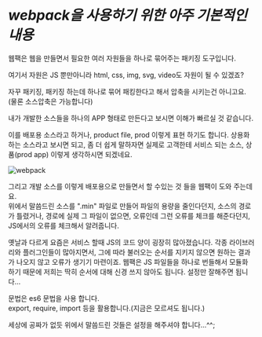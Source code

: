 # _webpack을 사용하기 위한 아주 기본적인 내용_

웹팩은 웹을 만들면서 필요한 여러 자원들을 하나로 묶어주는 패키징 도구입니다. 

여기서 자원은 JS 뿐만아니라 html, css, img, svg, video도 자원이 될 수 있겠죠?

자꾸 패키징, 패키징 하는데 하나로 묶어 패킹한다고 해서 
압축을 시키는건 아니고요. <br>
(물론 소스압축은 가능합니다)

내가 개발한 소스들을 하나의 APP 형태로 만든다고 보시면 이해가 빠르실 것 같습니다. 

이를 배포용 소스라고 하거나, product file, prod 이렇게 표현 하기도 합니다.
상용화 하는 소스라고 보시면 되고, 좀 더 쉽게 말하자면 실제로 고객한테 서비스 되는 소스, 상품(prod app) 이렇게 생각하시면 되겠네요.

![webpack](https://webpack.github.io/assets/what-is-webpack.png)

그리고 개발 소스를 이렇게 배포용으로 만들면서 할 수있는 것 들을 웹팩이 도와 주는데요. <br>
위에서 말씀드린 소스를 ".min" 파일로 만들어 파일의 용량을 줄인다던지, 소스의 경로가 틀렸거나, 경로에 실제 그 파일이 없으면, 오류인데 
그런 오류를 체크를 해준다던지, JS에서의 오류를 체크해서 알려줍니다.

옛날과 다르게 요즘은 서비스 할때 JS의 코드 양이 굉장히 많아졌습니다.
각종 라이브러리와 플러그인들이 많아지면서, 그에 따라 불러오는 순서를 지키지 않으면
원하는 결과가 나오지 않고 오류가 생기기 마련이죠.
웹팩은 JS 파일들을 하나로 번들해서 모듈화 하기 때문에 저희는 딱히 순서에 대해 신경 쓰지 않아도 됩니다. 설정만 잘해주면 됩니다...

문법은 es6 문법을 사용 합니다.<br>
export, require, import 등을 활용합니다.(지금은 모르셔도 됩니다.)

세상에 공짜가 없듯 위에서 말씀드린 것들은 설정을 해주셔야 합니다...^^;